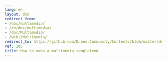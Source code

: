 ```yaml
---
lang: en
layout: doc
redirect_from:
- /doc/multimedia/
- /en/doc/multimedia/
- /doc/Multimedia/
- /wiki/Multimedia/
redirect_to: https://github.com/Qubes-Community/Contents/blob/master/docs/configuration/multimedia.md
ref: 105
title: How to make a multimedia templatevm
---
```

